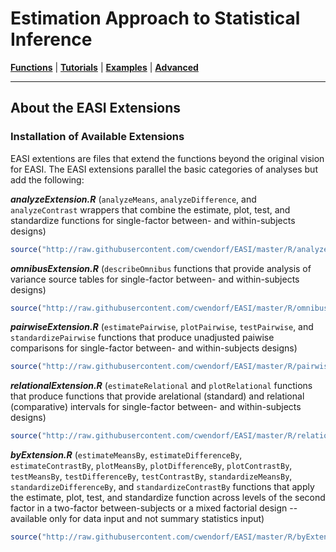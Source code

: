 # Estimation Approach to Statistical Inference

[**Functions**](../Functions) | 
[**Tutorials**](../Tutorials) | 
[**Examples**](../Examples) | 
[**Advanced**](../Advanced)

---

## About the EASI Extensions

### Installation of Available Extensions

EASI extentions are files that extend the functions beyond the original vision for EASI. The EASI extensions parallel the basic categories of analyses but add the following:

**_analyzeExtension.R_** (`analyzeMeans`, `analyzeDifference`, and `analyzeContrast` wrappers that combine the estimate, plot, test, and standardize functions for single-factor between- and within-subjects designs)
```r
source("http://raw.githubusercontent.com/cwendorf/EASI/master/R/analyzeExtension.R")
```

**_omnibusExtension.R_** (`describeOmnibus` functions that provide analysis of variance source tables for single-factor between- and within-subjects designs)
```r
source("http://raw.githubusercontent.com/cwendorf/EASI/master/R/omnibusExtension.R")
```

**_pairwiseExtension.R_** (`estimatePairwise`, `plotPairwise`, `testPairwise`, and `standardizePairwise` functions that produce unadjusted paiwise comparisons for single-factor between- and within-subjects designs)
```r
source("http://raw.githubusercontent.com/cwendorf/EASI/master/R/pairwiseExtension.R")
```

**_relationalExtension.R_** (`estimateRelational` and `plotRelational` functions that produce functions that provide arelational (standard) and relational (comparative) intervals for single-factor between- and within-subjects designs)
```r
source("http://raw.githubusercontent.com/cwendorf/EASI/master/R/relationalExtension.R")
```

**_byExtension.R_** (`estimateMeansBy`, `estimateDifferenceBy`, `estimateContrastBy`, `plotMeansBy`, `plotDifferenceBy`, `plotContrastBy`, `testMeansBy`, `testDifferenceBy`, `testContrastBy`, `standardizeMeansBy`, `standardizeDifferenceBy`, and `standardizeContrastBy` functions that apply the estimate, plot, test, and standardize function across levels of the second factor in a two-factor between-subjects or a mixed factorial design -- available only for data input and not summary statistics input)
```r
source("http://raw.githubusercontent.com/cwendorf/EASI/master/R/byExtension.R")
```